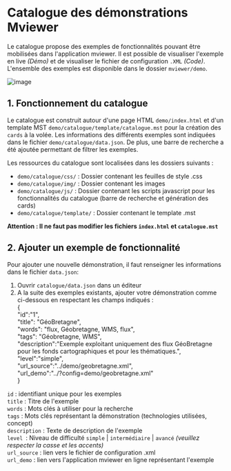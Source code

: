 # Catalogue des démonstrations Mviewer

Le catalogue propose des exemples de fonctionnalités pouvant être mobilisées dans l'application mviewer. Il est possible de visualiser l'exemple en live *(Démo)* et de visualiser le fichier de configuration `.XML` *(Code)*. L'ensemble des exemples est disponible dans le dossier `mviewer/demo`. 

![image](https://user-images.githubusercontent.com/22764056/192487768-ed227e52-f1ff-4a9f-8dd2-eea99e4c45b6.png)

## 1. Fonctionnement du catalogue
Le catalogue est construit autour d'une page HTML `demo/index.html` et d'un template MST  `demo/catalogue/template/catalogue.mst` pour la création des `cards` à la volée. Les informations des différents exemples sont indiquées dans le fichier `demo/catalogue/data.json`.
De plus, une barre de recherche a été ajoutée permettant de filtrer les exemples.

Les ressources du catalogue sont localisées dans les dossiers suivants : 
 - `demo/catalogue/css/` : Dossier contenant les feuilles de style .css
 - `demo/catalogue/img/` : Dossier contenant les images
 - `demo/catalogue/js/` :  Dossier contenant les scripts javascript pour les fonctionnalités du catalogue (barre de recherche et génération des cards)
 - `demo/catalogue/template/` : Dossier contenant le template .mst 


**Attention : Il ne faut pas modifier les fichiers `index.html` et `catalogue.mst`**


## 2. Ajouter un exemple de fonctionnalité

Pour ajouter une nouvelle démonstration, il faut renseigner les informations dans le fichier `data.json`: 

 1. Ouvrir `catalogue/data.json` dans un éditeur  
 2. A la suite des exemples existants, ajouter votre démonstration comme ci-dessous en
    respectant les champs indiqués :  
   {  
		"id":"1",  
		"title": "GéoBretagne",  
		"words": "flux, Géobretagne, WMS, flux",  
		"tags": "Géobretagne, WMS",  
		"description":"Exemple exploitant uniquement des flux GéoBretagne pour les fonds cartographiques et pour les thématiques.",  
		"level":"simple",  
		"url_source":"../demo/geobretagne.xml",  
		"url_demo":"../?config=demo/geobretagne.xml"  
	}  

`id` : identifiant unique pour les exemples   
`title` : Titre de l'exemple  
`words` : Mots clés à utiliser pour la recherche  
`tags` : Mots clés représentant la démonstration (technologies utilisées, concept)  
`description` : Texte de description de l'exemple  
`level `: Niveau de difficulté `simple` | `intermédiaire` | `avancé` *(veuillez respecter la casse et les accents)*  
`url_source` : lien vers le fichier de configuration .xml   
`url_demo` : lien vers l'application mviewer en ligne représentant l'exemple  


